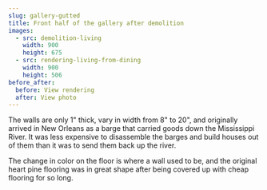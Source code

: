 ```yaml
---
slug: gallery-gutted
title: Front half of the gallery after demolition
images:
  - src: demolition-living
    width: 900
    height: 675
  - src: rendering-living-from-dining
    width: 900
    height: 506
before_after:
  before: View rendering
  after: View photo
---
```

The walls are only 1" thick, vary in width from 8" to 20", and originally arrived in New Orleans as a barge that carried goods down the Mississippi River. It was less expensive to disassemble the barges and build houses out of them than it was to send them back up the river.

The change in color on the floor is where a wall used to be, and the original heart pine flooring was in great shape after being covered up with cheap flooring for so long.
